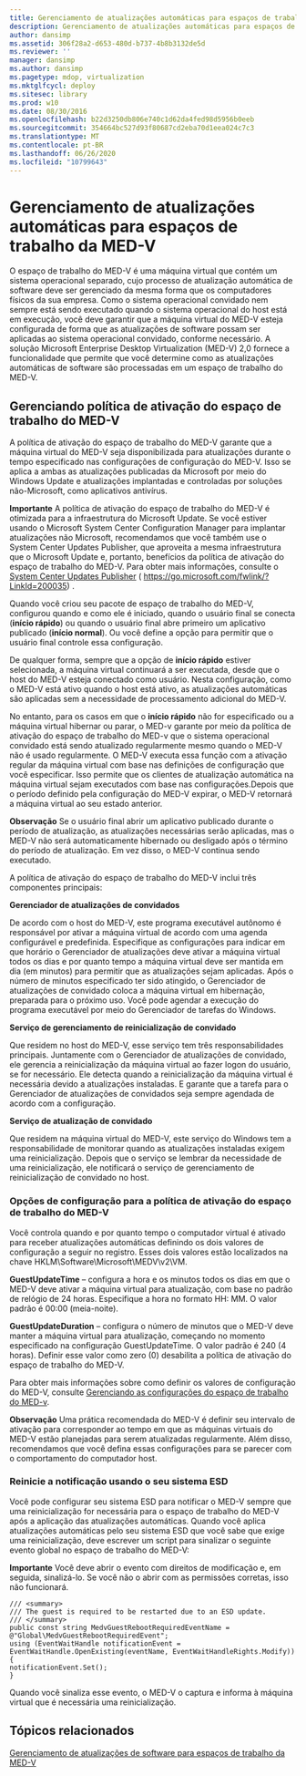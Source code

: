 ```yaml
---
title: Gerenciamento de atualizações automáticas para espaços de trabalho da MED-V
description: Gerenciamento de atualizações automáticas para espaços de trabalho da MED-V
author: dansimp
ms.assetid: 306f28a2-d653-480d-b737-4b8b3132de5d
ms.reviewer: ''
manager: dansimp
ms.author: dansimp
ms.pagetype: mdop, virtualization
ms.mktglfcycl: deploy
ms.sitesec: library
ms.prod: w10
ms.date: 08/30/2016
ms.openlocfilehash: b22d3250db806e740c1d62da4fed98d5956b0eeb
ms.sourcegitcommit: 354664bc527d93f80687cd2eba70d1eea024c7c3
ms.translationtype: MT
ms.contentlocale: pt-BR
ms.lasthandoff: 06/26/2020
ms.locfileid: "10799643"
---
```

# Gerenciamento de atualizações automáticas para espaços de trabalho da MED-V


O espaço de trabalho do MED-V é uma máquina virtual que contém um sistema operacional separado, cujo processo de atualização automática de software deve ser gerenciado da mesma forma que os computadores físicos da sua empresa. Como o sistema operacional convidado nem sempre está sendo executado quando o sistema operacional do host está em execução, você deve garantir que a máquina virtual do MED-V esteja configurada de forma que as atualizações de software possam ser aplicadas ao sistema operacional convidado, conforme necessário. A solução Microsoft Enterprise Desktop Virtualization (MED-V) 2,0 fornece a funcionalidade que permite que você determine como as atualizações automáticas de software são processadas em um espaço de trabalho do MED-V.

## Gerenciando política de ativação do espaço de trabalho do MED-V


A política de ativação do espaço de trabalho do MED-V garante que a máquina virtual do MED-V seja disponibilizada para atualizações durante o tempo especificado nas configurações de configuração do MED-V. Isso se aplica a ambas as atualizações publicadas da Microsoft por meio do Windows Update e atualizações implantadas e controladas por soluções não-Microsoft, como aplicativos antivírus.

**Importante**  A política de ativação do espaço de trabalho do MED-V é otimizada para a infraestrutura do Microsoft Update. Se você estiver usando o Microsoft System Center Configuration Manager para implantar atualizações não Microsoft, recomendamos que você também use o System Center Updates Publisher, que aproveita a mesma infraestrutura que o Microsoft Update e, portanto, benefícios da política de ativação do espaço de trabalho do MED-V. Para obter mais informações, consulte o [System Center Updates Publisher](https://go.microsoft.com/fwlink/?LinkId=200035) ( https://go.microsoft.com/fwlink/?LinkId=200035) .

 

Quando você criou seu pacote de espaço de trabalho do MED-V, configurou quando e como ele é iniciado, quando o usuário final se conecta (**início rápido**) ou quando o usuário final abre primeiro um aplicativo publicado (**início normal**). Ou você define a opção para permitir que o usuário final controle essa configuração.

De qualquer forma, sempre que a opção de **início rápido** estiver selecionada, a máquina virtual continuará a ser executada, desde que o host do MED-V esteja conectado como usuário. Nesta configuração, como o MED-V está ativo quando o host está ativo, as atualizações automáticas são aplicadas sem a necessidade de processamento adicional do MED-V.

No entanto, para os casos em que o **início rápido** não for especificado ou a máquina virtual hibernar ou parar, o MED-v garante por meio da política de ativação do espaço de trabalho do MED-v que o sistema operacional convidado está sendo atualizado regularmente mesmo quando o MED-V não é usado regularmente. O MED-V executa essa função com a ativação regular da máquina virtual com base nas definições de configuração que você especificar. Isso permite que os clientes de atualização automática na máquina virtual sejam executados com base nas configurações.Depois que o período definido pela configuração do MED-V expirar, o MED-V retornará a máquina virtual ao seu estado anterior.

**Observação**  Se o usuário final abrir um aplicativo publicado durante o período de atualização, as atualizações necessárias serão aplicadas, mas o MED-V não será automaticamente hibernado ou desligado após o término do período de atualização. Em vez disso, o MED-V continua sendo executado.

 

A política de ativação do espaço de trabalho do MED-V inclui três componentes principais:

**Gerenciador de atualizações de convidados**

De acordo com o host do MED-V, este programa executável autônomo é responsável por ativar a máquina virtual de acordo com uma agenda configurável e predefinida. Especifique as configurações para indicar em que horário o Gerenciador de atualizações deve ativar a máquina virtual todos os dias e por quanto tempo a máquina virtual deve ser mantida em dia (em minutos) para permitir que as atualizações sejam aplicadas. Após o número de minutos especificado ter sido atingido, o Gerenciador de atualizações de convidado coloca a máquina virtual em hibernação, preparada para o próximo uso. Você pode agendar a execução do programa executável por meio do Gerenciador de tarefas do Windows.

**Serviço de gerenciamento de reinicialização de convidado**

Que residem no host do MED-V, esse serviço tem três responsabilidades principais. Juntamente com o Gerenciador de atualizações de convidado, ele gerencia a reinicialização da máquina virtual ao fazer logon do usuário, se for necessário. Ele detecta quando a reinicialização da máquina virtual é necessária devido a atualizações instaladas. E garante que a tarefa para o Gerenciador de atualizações de convidados seja sempre agendada de acordo com a configuração.

**Serviço de atualização de convidado**

Que residem na máquina virtual do MED-V, este serviço do Windows tem a responsabilidade de monitorar quando as atualizações instaladas exigem uma reinicialização. Depois que o serviço se lembrar da necessidade de uma reinicialização, ele notificará o serviço de gerenciamento de reinicialização de convidado no host.

### Opções de configuração para a política de ativação do espaço de trabalho do MED-V

Você controla quando e por quanto tempo o computador virtual é ativado para receber atualizações automáticas definindo os dois valores de configuração a seguir no registro. Esses dois valores estão localizados na chave HKLM\\Software\\Microsoft\\MEDV\\v2\\VM.

**GuestUpdateTime** – configura a hora e os minutos todos os dias em que o MED-V deve ativar a máquina virtual para atualização, com base no padrão de relógio de 24 horas. Especifique a hora no formato HH: MM. O valor padrão é 00:00 (meia-noite).

**GuestUpdateDuration** – configura o número de minutos que o MED-V deve manter a máquina virtual para atualização, começando no momento especificado na configuração GuestUpdateTime. O valor padrão é 240 (4 horas). Definir esse valor como zero (0) desabilita a política de ativação do espaço de trabalho do MED-V.

Para obter mais informações sobre como definir os valores de configuração do MED-V, consulte [Gerenciando as configurações do espaço de trabalho do MED-v](managing-med-v-workspace-configuration-settings.md).

**Observação**  Uma prática recomendada do MED-V é definir seu intervalo de ativação para corresponder ao tempo em que as máquinas virtuais do MED-V estão planejadas para serem atualizadas regularmente. Além disso, recomendamos que você defina essas configurações para se parecer com o comportamento do computador host.

 

### Reinicie a notificação usando o seu sistema ESD

Você pode configurar seu sistema ESD para notificar o MED-V sempre que uma reinicialização for necessária para o espaço de trabalho do MED-V após a aplicação das atualizações automáticas. Quando você aplica atualizações automáticas pelo seu sistema ESD que você sabe que exige uma reinicialização, deve escrever um script para sinalizar o seguinte evento global no espaço de trabalho do MED-V:

**Importante**  Você deve abrir o evento com direitos de modificação e, em seguida, sinalizá-lo. Se você não o abrir com as permissões corretas, isso não funcionará.

 

``` syntax
/// <summary>
/// The guest is required to be restarted due to an ESD update.
/// </summary>
public const string MedvGuestRebootRequiredEventName = @"Global\MedvGuestRebootRequiredEvent";
using (EventWaitHandle notificationEvent = 
EventWaitHandle.OpenExisting(eventName, EventWaitHandleRights.Modify))
{
notificationEvent.Set();
}
```

Quando você sinaliza esse evento, o MED-V o captura e informa à máquina virtual que é necessária uma reinicialização.

## Tópicos relacionados


[Gerenciamento de atualizações de software para espaços de trabalho da MED-V](managing-software-updates-for-med-v-workspaces.md)

 

 





